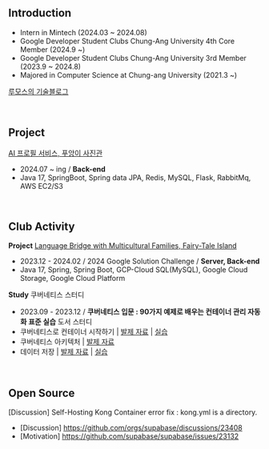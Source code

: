 ## Introduction
   - Intern in Mintech (2024.03 ~ 2024.08)
   - Google Developer Student Clubs Chung-Ang University 4th Core Member (2024.9 ~)
   - Google Developer Student Clubs Chung-Ang University 3rd Member (2023.9 ~ 2024.8)
   - Majored in Computer Science at Chung-ang University (2021.3 ~)

[루모스의 기술블로그](https://rumoszin.github.io/)

<br>

## Project

[AI 프로필 서비스, 푸앙이 사진관](https://github.com/GDSC-CAU/PuangFilm-BE)

- 2024.07 ~ ing / **Back-end**
- Java 17, SpringBoot, Spring data JPA, Redis, MySQL, Flask, RabbitMq, AWS EC2/S3

<br>

## Club Activity

**Project** [Language Bridge with Multicultural Families, Fairy-Tale Island](https://github.com/RumosZin/FTIsland-BE)

- 2023.12 - 2024.02 / 2024 Google Solution Challenge / **Server, Back-end**
- Java 17, Spring, Spring Boot, GCP-Cloud SQL(MySQL), Google Cloud Storage, Google Cloud Platform

**Study** 쿠버네티스 스터디

- 2023.09 - 2023.12 / **쿠버네티스 입문 : 90가지 예제로 배우는 컨테이너 관리 자동화 표준 실습** 도서 스터디
- 쿠버네티스로 컨테이너 시작하기 | [발제 자료](https://puzzle-squirrel-4b4.notion.site/4a9bcf154caa4265b8f34379764a2c88?pvs=4) | [실습](https://github.com/RumosZin/k8s-start-with-container-practice)
- 쿠버네티스 아키텍처 | [발제 자료](https://puzzle-squirrel-4b4.notion.site/f05079b37dd341d485d065ff5d0f2a70?pvs=4)
- 데이터 저장 | [발제 자료](https://puzzle-squirrel-4b4.notion.site/f60d84521733442cb4f34069afdeea8a?pvs=4) | [실습](https://github.com/RumosZin/k8s-save-data)

<br>

## Open Source

[Discussion] Self-Hosting Kong Container error fix : kong.yml is a directory.

- [Discussion] https://github.com/orgs/supabase/discussions/23408
- [Motivation] https://github.com/supabase/supabase/issues/23132

<br>



<br>







<!--
**RumosZin/RumosZin** is a ✨ _special_ ✨ repository because its `README.md` (this file) appears on your GitHub profile.

Here are some ideas to get you started:

- 🔭 I’m currently working on ...
- 🌱 I’m currently learning ...
- 👯 I’m looking to collaborate on ...
- 🤔 I’m looking for help with ...
- 💬 Ask me about ...
- 📫 How to reach me: ...
- 😄 Pronouns: ...
- ⚡ Fun fact: ...
-->
